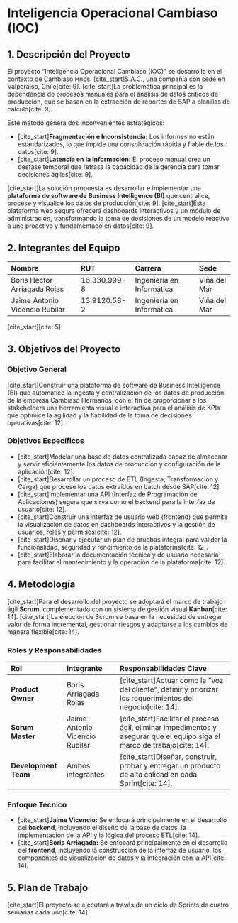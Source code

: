 # Inteligencia Operacional Cambiaso (IOC)

## 1. Descripción del Proyecto

El proyecto "Inteligencia Operacional Cambiaso (IOC)" se desarrolla en el contexto de Cambiaso Hnos. [cite_start]S.A.C., una compañía con sede en Valparaíso, Chile[cite: 9]. [cite_start]La problemática principal es la dependencia de procesos manuales para el análisis de datos críticos de producción, que se basan en la extracción de reportes de SAP a planillas de cálculo[cite: 9].

Este método genera dos inconvenientes estratégicos:
* [cite_start]**Fragmentación e Inconsistencia:** Los informes no están estandarizados, lo que impide una consolidación rápida y fiable de los datos[cite: 9].
* [cite_start]**Latencia en la Información:** El proceso manual crea un desfase temporal que retrasa la capacidad de la gerencia para tomar decisiones ágiles[cite: 9].

[cite_start]La solución propuesta es desarrollar e implementar una **plataforma de software de Business Intelligence (BI)** que centralice, procese y visualice los datos de producción[cite: 9]. [cite_start]Esta plataforma web segura ofrecerá dashboards interactivos y un módulo de administración, transformando la toma de decisiones de un modelo reactivo a uno proactivo y fundamentado en datos[cite: 9].

## 2. Integrantes del Equipo

| Nombre | RUT | Carrera | Sede |
| :--- | :--- | :--- | :--- |
| Boris Hector Arriagada Rojas | 16.330.999-8 | Ingeniería en Informática | Viña del Mar |
| Jaime Antonio Vicencio Rubilar| 13.9120.58-2 | Ingeniería en Informática | Viña del Mar |

[cite_start][cite: 5]

## 3. Objetivos del Proyecto

### Objetivo General

[cite_start]Construir una plataforma de software de Business Intelligence (BI) que automatice la ingesta y centralización de los datos de producción de la empresa Cambiaso Hermanos, con el fin de proporcionar a los stakeholders una herramienta visual e interactiva para el análisis de KPIs que optimice la agilidad y la fiabilidad de la toma de decisiones operativas[cite: 12].

### Objetivos Específicos

* [cite_start]Modelar una base de datos centralizada capaz de almacenar y servir eficientemente los datos de producción y configuración de la aplicación[cite: 12].
* [cite_start]Desarrollar un proceso de ETL (Ingesta, Transformación y Carga) que procese los datos extraídos en batch desde SAP[cite: 12].
* [cite_start]Implementar una API (Interfaz de Programación de Aplicaciones) segura que sirva como el backend para la interfaz de usuario[cite: 12].
* [cite_start]Construir una interfaz de usuario web (frontend) que permita la visualización de datos en dashboards interactivos y la gestión de usuarios, roles y permisos[cite: 12].
* [cite_start]Diseñar y ejecutar un plan de pruebas integral para validar la funcionalidad, seguridad y rendimiento de la plataforma[cite: 12].
* [cite_start]Elaborar la documentación técnica y de usuario necesaria para facilitar el mantenimiento y la operación de la plataforma[cite: 12].

## 4. Metodología

[cite_start]Para el desarrollo del proyecto se adoptará el marco de trabajo ágil **Scrum**, complementado con un sistema de gestión visual **Kanban**[cite: 14]. [cite_start]La elección de Scrum se basa en la necesidad de entregar valor de forma incremental, gestionar riesgos y adaptarse a los cambios de manera flexible[cite: 14].

### Roles y Responsabilidades

| Rol | Integrante | Responsabilidades Clave |
| :--- | :--- | :--- |
| **Product Owner** | Boris Arriagada Rojas | [cite_start]Actuar como la "voz del cliente", definir y priorizar los requerimientos del negocio[cite: 14]. |
| **Scrum Master** | Jaime Antonio Vicencio Rubilar | [cite_start]Facilitar el proceso ágil, eliminar impedimentos y asegurar que el equipo siga el marco de trabajo[cite: 14]. |
| **Development Team**| Ambos integrantes | [cite_start]Diseñar, construir, probar y entregar un producto de alta calidad en cada Sprint[cite: 14]. |

### Enfoque Técnico

* [cite_start]**Jaime Vicencio:** Se enfocará principalmente en el desarrollo del **backend**, incluyendo el diseño de la base de datos, la implementación de la API y la lógica del proceso ETL[cite: 14].
* [cite_start]**Boris Arriagada:** Se enfocará principalmente en el desarrollo del **frontend**, incluyendo la construcción de la interfaz de usuario, los componentes de visualización de datos y la integración con la API[cite: 14].

## 5. Plan de Trabajo

[cite_start]El proyecto se ejecutará a través de un ciclo de Sprints de cuatro semanas cada uno[cite: 14].
